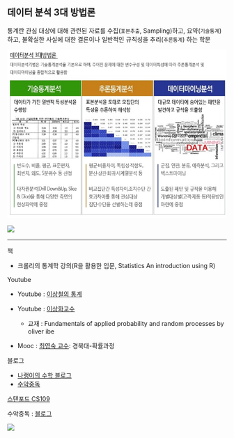 ## 데이터 분석 3대 방법론 


통계란 
관심 대상에 대해 관련된 자료를 수집(`표본추출`, Sampling)하고, 요약(`기술통계`)하고, 불확실한 사실에 대한 결론이나 일반적인 규칙성을 추리(`추론통계`) 하는 학문


![](/assets/three_main.jpg)



![](http://i.imgur.com/pQFRHZH.png)




---
책 
- 크롤리의 통계학 강의\(R을 활용한 입문\, Statistics An introduction using R)

Youtube

- Youtube : [이상철의 통계](https://www.youtube.com/watch?v=WsVb2jELGXY)

- Youtube : [이상화교수](https://www.youtube.com/playlist?list=PLSN_PltQeOyjmRIsC7VNirXOBqWoypd4V)
  - 교재 : Fundamentals of applied probability and random processes by oliver ibe﻿

- Mooc : [최영숙 교수](http://www.kocw.net/home/cview.do?cid=33b341dd3b50640d): 경북대-확률과정



블로그
- [나랭이의 수학 블로그](http://math7.tistory.com/)
- [수악중독](http://mathjk.tistory.com/)


[스탠포드 CS109](http://web.stanford.edu/class/archive/cs/cs109/cs109.1166/handouts/overview.html)




수악중독 : [블로그](https://mathjk.tistory.com/3337)

![](http://i.imgur.com/qk6ihyP.png)




